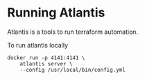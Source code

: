 # Running Atlantis
Atlantis is a tools to run terraform automation.

To run atlantis locally
```shell
docker run -p 4141:4141 \ 
    atlantis server \
    --config /usr/local/bin/config.yml
```